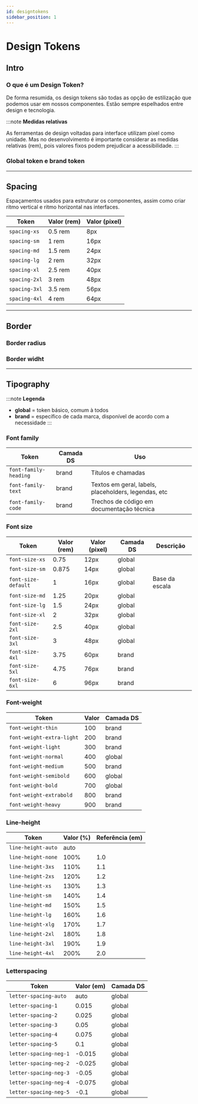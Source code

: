 ```yaml
---
id: designtokens
sidebar_position: 1
---
```


# Design Tokens

## Intro

### O que é um Design Token?

De forma resumida, os design tokens são todas as opção de estilização que podemos usar em nossos componentes.
Estão sempre espelhados entre design e tecnologia.

:::note **Medidas relativas**

As ferramentas de design voltadas para interface utilizam pixel como unidade. Mas no desenvolvimento é importante considerar as medidas relativas (rem), pois valores fixos podem prejudicar a acessibilidade.
:::

### Global token e brand token


----

## Spacing
Espaçamentos usados para estruturar os componentes, assim como criar ritmo vertical e ritmo horizontal nas interfaces.



| Token         | Valor (rem) | Valor (pixel) |
|---------------|-------------|---------------|
| `spacing-xs`  | 0.5 rem     | 8px           |
| `spacing-sm`  | 1 rem       | 16px          |
| `spacing-md`  | 1.5 rem     | 24px          |
| `spacing-lg`  | 2 rem       | 32px          |
| `spacing-xl`  | 2.5 rem     | 40px          |
| `spacing-2xl` | 3 rem       | 48px          |
| `spacing-3xl` | 3.5 rem     | 56px          |
| `spacing-4xl` | 4 rem       | 64px          |


----

## Border

### Border radius


### Border widht


___

## Tipography

:::note **Legenda**

- **global** = token básico, comum à todos
- **brand** = específico de cada marca, disponível de acordo com a necessidade
:::

### Font family

| Token                 | Camada DS | Uso                                                  |
| --------------------- | --------- | ---------------------------------------------------- |
| `font-family-heading` | brand     | Títulos e chamadas                                   |
| `font-family-text`    | brand     | Textos em geral, labels, placeholders, legendas, etc |
| `font-family-code`    | brand     | Trechos de código em documentação técnica            |


### Font size

| Token               | Valor (rem) | Valor (pixel) | Camada DS | Descrição      |
| ------------------- | ----------- | ------------- | --------- | ---------------|
| `font-size-xs`      | 0.75        | 12px          | global    |                |
| `font-size-sm`      | 0.875       | 14px          | global    |                |
| `font-size-default` | 1           | 16px          | global    | Base da escala |
| `font-size-md`      | 1.25        | 20px          | global    |                |
| `font-size-lg`      | 1.5         | 24px          | global    |                |
| `font-size-xl`      | 2           | 32px          | global    |                |
| `font-size-2xl`     | 2.5         | 40px          | global    |                |
| `font-size-3xl`     | 3           | 48px          | global    |                |
| `font-size-4xl`     | 3.75        | 60px          | brand     |                |
| `font-size-5xl`     | 4.75        | 76px          | brand     |                |
| `font-size-6xl`     | 6           | 96px          | brand     |                |


### Font-weight

| Token                     | Valor | Camada DS |
| ------------------------- | ----- | --------- |
| `font-weight-thin`        | 100   | brand     |
| `font-weight-extra-light` | 200   | brand     |
| `font-weight-light`       | 300   | brand     |
| `font-weight-normal`      | 400   | global    |
| `font-weight-medium`      | 500   | brand     |
| `font-weight-semibold`    | 600   | global    |
| `font-weight-bold`        | 700   | global    |
| `font-weight-extrabold`   | 800   | brand     |
| `font-weight-heavy`       | 900   | brand     |

### Line-height

| Token              | Valor (%) | Referência (em) |
|--------------------|-----------|-----------------|
| `line-height-auto` | auto      |                 |
| `line-height-none` | 100%      | 1.0             |
| `line-height-3xs ` | 110%      | 1.1             |
| `line-height-2xs ` | 120%      | 1.2             |
| `line-height-xs `  | 130%      | 1.3             |
| `line-height-sm`   | 140%      | 1.4             |
| `line-height-md`   | 150%      | 1.5             |
| `line-height-lg`   | 160%      | 1.6             |
| `line-height-xlg`  | 170%      | 1.7             |
| `line-height-2xl`  | 180%      | 1.8             |
| `line-height-3xl`  | 190%      | 1.9             |
| `line-height-4xl`  | 200%      | 2.0             |

### Letterspacing

| Token                  | Valor (em) | Camada DS |
| ---------------------- | ---------- | --------- |
| `letter-spacing-auto`  | auto       | global    |
| `letter-spacing-1`     | 0.015      | global    |
| `letter-spacing-2`     | 0.025      | global    |
| `letter-spacing-3`     | 0.05       | global    |
| `letter-spacing-4`     | 0.075      | global    |
| `letter-spacing-5`     | 0.1        | global    |
| `letter-spacing-neg-1` | -0.015     | global    |
| `letter-spacing-neg-2` | -0.025     | global    |
| `letter-spacing-neg-3` | -0.05      | global    |
| `letter-spacing-neg-4` | -0.075     | global    |
| `letter-spacing-neg-5` | -0.1       | global    |
